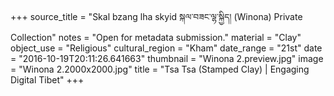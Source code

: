 +++
source_title = "Skal bzang lha skyid སྐལ་བཟང་ལྷ་སྐྱིད། (Winona) Private Collection"
notes = "Open for metadata submission."
material = "Clay"
object_use = "Religious"
cultural_region = "Kham"
date_range = "21st"
date = "2016-10-19T20:11:26.641663"
thumbnail = "Winona 2.preview.jpg"
image = "Winona 2.2000x2000.jpg"
title = "Tsa Tsa (Stamped Clay) | Engaging Digital Tibet"
+++
